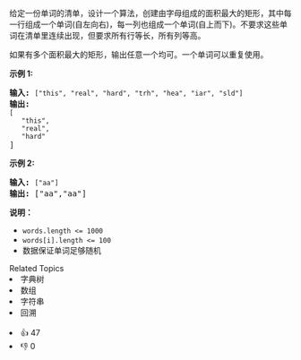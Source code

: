 <p>给定一份单词的清单，设计一个算法，创建由字母组成的面积最大的矩形，其中每一行组成一个单词(自左向右)，每一列也组成一个单词(自上而下)。不要求这些单词在清单里连续出现，但要求所有行等长，所有列等高。</p>

<p>如果有多个面积最大的矩形，输出任意一个均可。一个单词可以重复使用。</p>

<p><strong>示例 1:</strong></p>

<pre><strong>输入:</strong> <span><code>["this", "real", "hard", "trh", "hea", "iar", "sld"]</code></span>
<strong>输出:
</strong><span><code>[
&nbsp;  "this",
&nbsp;  "real",
&nbsp;  "hard"</code></span>
]</pre>

<p><strong>示例 2:</strong></p>

<pre><strong>输入:</strong> <span><code>["aa"]</code></span>
<strong>输出: </strong>["aa","aa"]</pre>

<p><strong>说明：</strong></p>

<ul> 
 <li><code>words.length &lt;= 1000</code></li> 
 <li><code>words[i].length &lt;= 100</code></li> 
 <li>数据保证单词足够随机</li> 
</ul>

<div><div>Related Topics</div><div><li>字典树</li><li>数组</li><li>字符串</li><li>回溯</li></div></div><br><div><li>👍 47</li><li>👎 0</li></div>